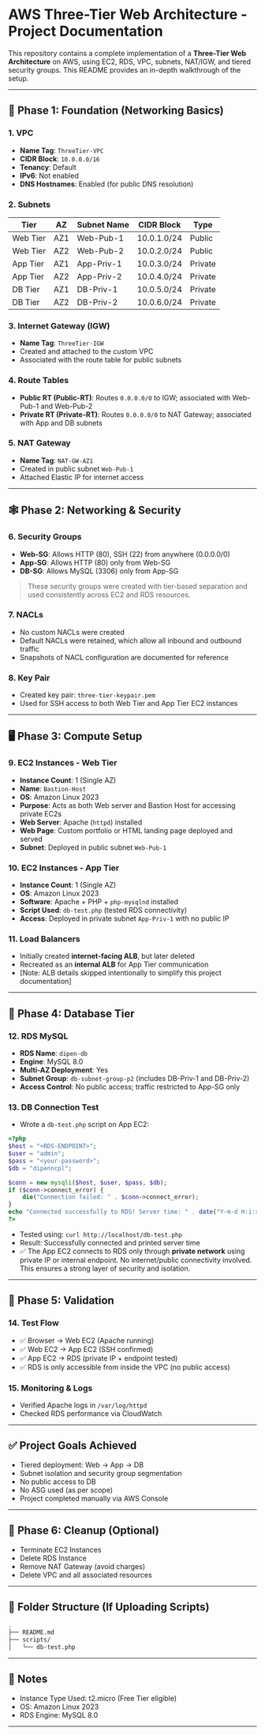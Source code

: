 # AWS Three-Tier Web Architecture - Project Documentation

This repository contains a complete implementation of a **Three-Tier Web Architecture** on AWS, using EC2, RDS, VPC, subnets, NAT/IGW, and tiered security groups. This README provides an in-depth walkthrough of the setup.

---

## 🧱 Phase 1: Foundation (Networking Basics)

### 1. VPC

- **Name Tag**: `ThreeTier-VPC`
- **CIDR Block**: `10.0.0.0/16`
- **Tenancy**: Default
- **IPv6**: Not enabled
- **DNS Hostnames**: Enabled (for public DNS resolution)

### 2. Subnets

| Tier     | AZ  | Subnet Name | CIDR Block  | Type    |
| -------- | --- | ----------- | ----------- | ------- |
| Web Tier | AZ1 | Web-Pub-1   | 10.0.1.0/24 | Public  |
| Web Tier | AZ2 | Web-Pub-2   | 10.0.2.0/24 | Public  |
| App Tier | AZ1 | App-Priv-1  | 10.0.3.0/24 | Private |
| App Tier | AZ2 | App-Priv-2  | 10.0.4.0/24 | Private |
| DB Tier  | AZ1 | DB-Priv-1   | 10.0.5.0/24 | Private |
| DB Tier  | AZ2 | DB-Priv-2   | 10.0.6.0/24 | Private |

### 3. Internet Gateway (IGW)

- **Name Tag**: `ThreeTier-IGW`
- Created and attached to the custom VPC
- Associated with the route table for public subnets

### 4. Route Tables

- **Public RT (Public-RT)**: Routes `0.0.0.0/0` to IGW; associated with Web-Pub-1 and Web-Pub-2
- **Private RT (Private-RT)**: Routes `0.0.0.0/0` to NAT Gateway; associated with App and DB subnets

### 5. NAT Gateway

- **Name Tag**: `NAT-GW-AZ1`
- Created in public subnet `Web-Pub-1`
- Attached Elastic IP for internet access

---

## 🕸️ Phase 2: Networking & Security

### 6. Security Groups

- **Web-SG**: Allows HTTP (80), SSH (22) from anywhere (0.0.0.0/0)
- **App-SG**: Allows HTTP (80) only from Web-SG
- **DB-SG**: Allows MySQL (3306) only from App-SG

> These security groups were created with tier-based separation and used consistently across EC2 and RDS resources.

### 7. NACLs

- No custom NACLs were created
- Default NACLs were retained, which allow all inbound and outbound traffic
- Snapshots of NACL configuration are documented for reference

### 8. Key Pair

- Created key pair: `three-tier-keypair.pem`
- Used for SSH access to both Web Tier and App Tier EC2 instances

---

## 🖥️ Phase 3: Compute Setup

### 9. EC2 Instances - Web Tier

- **Instance Count**: 1 (Single AZ)
- **Name**: `Bastion-Host`
- **OS**: Amazon Linux 2023
- **Purpose**: Acts as both Web server and Bastion Host for accessing private EC2s
- **Web Server**: Apache (`httpd`) installed
- **Web Page**: Custom portfolio or HTML landing page deployed and served
- **Subnet**: Deployed in public subnet `Web-Pub-1`

### 10. EC2 Instances - App Tier

- **Instance Count**: 1 (Single AZ)
- **OS**: Amazon Linux 2023
- **Software**: Apache + PHP + `php-mysqlnd` installed
- **Script Used**: `db-test.php` (tested RDS connectivity)
- **Access**: Deployed in private subnet `App-Priv-1` with no public IP

### 11. Load Balancers

- Initially created **internet-facing ALB**, but later deleted
- Recreated as an **internal ALB** for App Tier communication
- [Note: ALB details skipped intentionally to simplify this project documentation]

---

## 💾 Phase 4: Database Tier

### 12. RDS MySQL

- **RDS Name**: `dipen-db`
- **Engine**: MySQL 8.0
- **Multi-AZ Deployment**: Yes
- **Subnet Group**: `db-subnet-group-p2` (includes DB-Priv-1 and DB-Priv-2)
- **Access Control**: No public access; traffic restricted to App-SG only

### 13. DB Connection Test

- Wrote a `db-test.php` script on App EC2:

```php
<?php
$host = "<RDS-ENDPOINT>";
$user = "admin";
$pass = "<your-password>";
$db = "dipenncpl";

$conn = new mysqli($host, $user, $pass, $db);
if ($conn->connect_error) {
    die("Connection failed: " . $conn->connect_error);
}
echo "Connected successfully to RDS! Server time: " . date("Y-m-d H:i:s");
?>
```

- Tested using: `curl http://localhost/db-test.php`
- Result: Successfully connected and printed server time
- ✅ The App EC2 connects to RDS only through **private network** using private IP or internal endpoint. No internet/public connectivity involved. This ensures a strong layer of security and isolation.

---

## 🚦 Phase 5: Validation

### 14. Test Flow

- ✅ Browser → Web EC2 (Apache running)
- ✅ Web EC2 → App EC2 (SSH confirmed)
- ✅ App EC2 → RDS (private IP + endpoint tested)
- ✅ RDS is only accessible from inside the VPC (no public access)

### 15. Monitoring & Logs

- Verified Apache logs in `/var/log/httpd`
- Checked RDS performance via CloudWatch

---

## ✅ Project Goals Achieved

- Tiered deployment: Web → App → DB
- Subnet isolation and security group segmentation
- No public access to DB
- No ASG used (as per scope)
- Project completed manually via AWS Console

---

## 🧼 Phase 6: Cleanup (Optional)

- Terminate EC2 Instances
- Delete RDS Instance
- Remove NAT Gateway (avoid charges)
- Delete VPC and all associated resources

---

## 📁 Folder Structure (If Uploading Scripts)

```bash
.
├── README.md
├── scripts/
│   └── db-test.php
```

---

## 📌 Notes

- Instance Type Used: t2.micro (Free Tier eligible)
- OS: Amazon Linux 2023
- RDS Engine: MySQL 8.0

---


